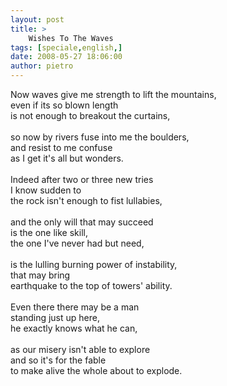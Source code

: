 ```yaml
---
layout: post
title: >
    Wishes To The Waves
tags: [speciale,english,]
date: 2008-05-27 18:06:00
author: pietro
---
```

Now waves give me strength to lift the mountains,<br/>even if its so blown length<br/>is not enough to breakout the curtains,<br/><br/>so now by rivers fuse into me the boulders,<br/>and resist to me confuse<br/>as I get it's all but wonders.<br/><br/>Indeed after two or three new tries<br/>I know sudden to<br/>the rock isn't enough to fist lullabies,<br/><br/>and the only will that may succeed<br/>is the one like skill,<br/>the one I've never had but need,<br/><br/>is the lulling burning power of instability,<br/>that may bring<br/>earthquake to the top of towers' ability.<br/><br/>Even there there may be a man<br/>standing just up here,<br/>he exactly knows what he can,<br/><br/>as our misery isn't able to explore<br/>and so it's for the fable<br/>to make alive the whole about to explode.
